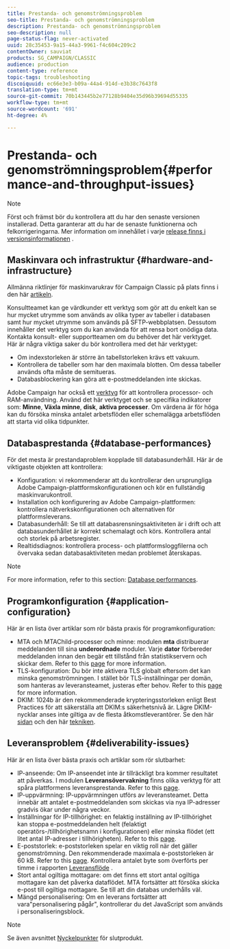 ```yaml
---
title: Prestanda- och genomströmningsproblem
seo-title: Prestanda- och genomströmningsproblem
description: Prestanda- och genomströmningsproblem
seo-description: null
page-status-flag: never-activated
uuid: 28c35453-9a15-44a3-9961-f4c604c209c2
contentOwner: sauviat
products: SG_CAMPAIGN/CLASSIC
audience: production
content-type: reference
topic-tags: troubleshooting
discoiquuid: ec66e3e3-b09a-44a4-914d-e3b38c7643f8
translation-type: tm+mt
source-git-commit: 70b143445b2e77128b9404e35d96b39694d55335
workflow-type: tm+mt
source-wordcount: '691'
ht-degree: 4%

---
```



# Prestanda- och genomströmningsproblem{#performance-and-throughput-issues}

>[!NOTE]
>
>Först och främst bör du kontrollera att du har den senaste versionen installerad. Detta garanterar att du har de senaste funktionerna och felkorrigeringarna. Mer information om innehållet i varje [release finns i versionsinformationen](../../rn/using/latest-release.md) .

## Maskinvara och infrastruktur {#hardware-and-infrastructure}

Allmänna riktlinjer för maskinvarukrav för Campaign Classic på plats finns i den här [artikeln](https://helpx.adobe.com/se/campaign/kb/hardware-sizing-guide.html).

Konsultteamet kan ge värdkunder ett verktyg som gör att du enkelt kan se hur mycket utrymme som används av olika typer av tabeller i databasen samt hur mycket utrymme som används på SFTP-webbplatsen. Dessutom innehåller det verktyg som du kan använda för att rensa bort onödiga data. Kontakta konsult- eller supportteamen om du behöver det här verktyget. Här är några viktiga saker du bör kontrollera med det här verktyget:

* Om indexstorleken är större än tabellstorleken krävs ett vakuum.
* Kontrollera de tabeller som har den maximala blotten. Om dessa tabeller används ofta måste de semitueras.
* Databasblockering kan göra att e-postmeddelanden inte skickas.

Adobe Campaign har också ett [verktyg](../../production/using/monitoring-processes.md#manual-monitoring) för att kontrollera processor- och RAM-användning. Använd det här verktyget och se specifika indikatorer som: **Minne**, **Växla minne**, **disk**, **aktiva processer**. Om värdena är för höga kan du försöka minska antalet arbetsflöden eller schemalägga arbetsflöden att starta vid olika tidpunkter.

## Databasprestanda {#database-performances}

För det mesta är prestandaproblem kopplade till databasunderhåll. Här är de viktigaste objekten att kontrollera:

* Konfiguration: vi rekommenderar att du kontrollerar den ursprungliga Adobe Campaign-plattformskonfigurationen och kör en fullständig maskinvarukontroll.
* Installation och konfigurering av Adobe Campaign-plattformen: kontrollera nätverkskonfigurationen och alternativen för plattformsleverans.
* Databasunderhåll: Se till att databasrensningsaktiviteten är i drift och att databasunderhållet är korrekt schemalagt och körs. Kontrollera antal och storlek på arbetsregister.
* Realtidsdiagnos: kontrollera process- och plattformsloggfilerna och övervaka sedan databasaktiviteten medan problemet återskapas.

>[!NOTE]
>
>For more information, refer to this section: [Database performances](../../production/using/database-performances.md).

## Programkonfiguration {#application-configuration}

Här är en lista över artiklar som rör bästa praxis för programkonfiguration:

* MTA och MTAChild-processer och minne: modulen **mta** distribuerar meddelanden till sina **underordnade** moduler. Varje **dator** förbereder meddelanden innan den begär ett tillstånd från statistikservern och skickar dem. Refer to this [page](../../installation/using/email-deliverability.md) for more information.
* TLS-konfiguration: Du bör inte aktivera TLS globalt eftersom det kan minska genomströmningen. I stället bör TLS-inställningar per domän, som hanteras av leveransteamet, justeras efter behov. Refer to this [page](../../installation/using/email-deliverability.md#mx-configuration) for more information.
* DKIM: 1024b är den rekommenderade krypteringsstorleken enligt Best Practices för att säkerställa att DKIM:s säkerhetsnivå är. Lägre DKIM-nycklar anses inte giltiga av de flesta åtkomstleverantörer. Se den här [sidan](../../delivery/using/technical-recommendations.md#dkim) och den här [tekniken](https://helpx.adobe.com/se/campaign/kb/domain-name-delegation.html).

## Leveransproblem {#deliverability-issues}

Här är en lista över bästa praxis och artiklar som rör slutbarhet:

* IP-anseende: Om IP-anseendet inte är tillräckligt bra kommer resultatet att påverkas. I modulen **Leveransövervakning** finns olika verktyg för att spåra plattformens leveransprestanda. Refer to this [page](../../delivery/using/monitoring-deliverability.md).
* IP-uppvärmning: IP-uppvärmningen utförs av leveransteamet. Detta innebär att antalet e-postmeddelanden som skickas via nya IP-adresser gradvis ökar under några veckor.
* Inställningar för IP-tillhörighet: en felaktig inställning av IP-tillhörighet kan stoppa e-postmeddelanden helt (felaktigt operatörs-/tillhörighetsnamn i konfigurationen) eller minska flödet (ett litet antal IP-adresser i tillhörigheten). Refer to this [page](../../installation/using/email-deliverability.md#list-of-ip-addresses-to-use).
* E-poststorlek: e-poststorleken spelar en viktig roll när det gäller genomströmning. Den rekommenderade maximala e-poststorleken är 60 kB. Refer to this [page](https://helpx.adobe.com/legal/product-descriptions/campaign.html). Kontrollera antalet byte som överförts per timme i rapporten [Leveransflöde](../../reporting/using/global-reports.md#delivery-throughput) .
* Stort antal ogiltiga mottagare: om det finns ett stort antal ogiltiga mottagare kan det påverka dataflödet. MTA fortsätter att försöka skicka e-post till ogiltiga mottagare. Se till att din databas underhålls väl.
* Mängd personalisering: Om en leverans fortsätter att vara&quot;personalisering pågår&quot;, kontrollerar du det JavaScript som används i personaliseringsblock.

>[!NOTE]
>
>Se även avsnittet [Nyckelpunkter](../../delivery/using/deliverability-key-points.md) för slutprodukt.

